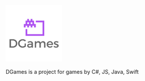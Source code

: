 # <img src=".github/assets/logo.png" align="center" width="150" />

DGames is a project for games by C#, JS, Java, Swift
